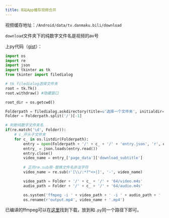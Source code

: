 ```yaml
---
title: B站App缓存视频合并
---
```


视频缓存地址：`/Android/data/tv.danmaku.bili/download`

`download`文件夹下的纯数字文件名是视频的av号

上py代码（[gist](https://gist.github.com/monSteRhhe/03590057254f97abef3ce4eda68fd3a3)）：

```python
import os
import re
import json
import tkinter as tk
from tkinter import filedialog

# tk filedialog选择文件夹
root = tk.Tk()
root.withdraw() #隐藏窗口

root_dir = os.getcwd()

Folderpath = filedialog.askdirectory(title=u'选择一个文件夹', initialdir=(root_dir))
Folder = Folderpath.split('/')[-1]

# 判断纯数字文件夹名
if(re.match('\d', Folder)):
    # c_开头子文件夹
    for c_ in os.listdir(Folderpath):
        entry = open(Folderpath + '/' + c_ + '/' + 'entry.json', 'r', encoding = 'utf-8')
        entry_ = json.loads(entry.read())
        entry.close()
        video_name = entry_['page_data']['download_subtitle']
        
        # 正则re.sub用-替换文件名非法字符
        video_name = re.sub(r'[\\/:*?"<>|]', '-', video_name)

        video_path = Folder + '/' + c_ + '/' + '64/video.m4s'
        audio_path = Folder + '/' + c_ + '/' + '64/audio.m4s'

        os.system('ffmpeg -i ' + video_path + ' -i ' + audio_path + ' -vcodec copy -acodec copy output.mp4')
        os.rename(r'output.mp4', video_name + '.mp4')
```

已编译的ffmpeg可以在[这里](https://www.gyan.dev/ffmpeg/builds/)找到下载，放到和`.py`同一个路径下即可。